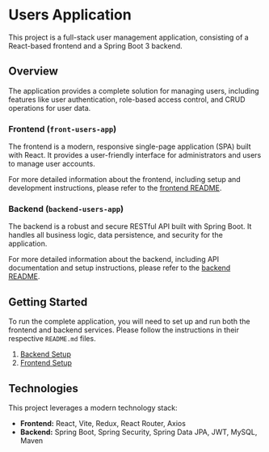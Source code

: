 # Users Application

This project is a full-stack user management application, consisting of a React-based frontend and a Spring Boot 3 backend.

## Overview

The application provides a complete solution for managing users, including features like user authentication, role-based access control, and CRUD operations for user data.

### Frontend (`front-users-app`)

The frontend is a modern, responsive single-page application (SPA) built with React. It provides a user-friendly interface for administrators and users to manage user accounts.

For more detailed information about the frontend, including setup and development instructions, please refer to the [frontend README](./front-users-app/README.md).

### Backend (`backend-users-app`)

The backend is a robust and secure RESTful API built with Spring Boot. It handles all business logic, data persistence, and security for the application.

For more detailed information about the backend, including API documentation and setup instructions, please refer to the [backend README](./backend-users-app/README.md).

## Getting Started

To run the complete application, you will need to set up and run both the frontend and backend services. Please follow the instructions in their respective `README.md` files.

1.  [Backend Setup](./backend-users-app/README.md)
2.  [Frontend Setup](./front-users-app/README.md)

## Technologies

This project leverages a modern technology stack:

*   **Frontend:** React, Vite, Redux, React Router, Axios
*   **Backend:** Spring Boot, Spring Security, Spring Data JPA, JWT, MySQL, Maven
